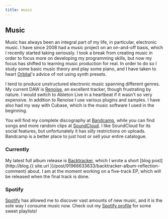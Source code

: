 ```yaml
---
title: music
---
```


## Music

Music has always been an integral part of my life, in particular, electronic
music. I have since 2008 had a music project on an on-and-off basis, which I
recently started taking seriously. I took a break from creating music in order
to focus more on developing my programming skills, but now my focus has shifted
to learning music production for real. In order to do so I study some basic
music theory and play some piano, and I have taken to heart
[Orbital](http://orbitalofficial.com/)'s advice of not using synth presets.

I tend to produce unstructured electronic music spanning different genres. My
current DAW is [Renoise](http://www.renoise.com/), an excellent tracker, though
frustrating by nature. I would switch to Ableton Live in a heartbeat if it
wasn't so very expensive. In addition to Renoise I use various plugins and
samples. I have also had my way with Cubase, which is the music software I used
in the beginning.

You will find my complete discography at
[Bandcamp](https://hlilje.bandcamp.com/), while you can find songs and more
random clips at [SoundCloud](https://soundcloud.com/hlilje). I like SoundCloud
for its social features, but unfortunately it has silly restrictions on
uploads. Bandcamp is a better place to just host or sell your entire catalogue.

### Currently

My latest full album release is
[Backtracker](https://hlilje.bandcamp.com/album/backtracker),
which I wrote a short
[blog post](http://blog.{{ site.url }}/post/91966633633/backtracker-album-reflection-comment)
about. I am at the moment working on a five-track EP, which will be released
when the final track is done.

### Spotify

[Spotify](https://www.spotify.com/) has allowed me to discover vast amounts of
new music, and it is the sole way I consume music now. Check out my
[Spotify profile](https://open.spotify.com/user/vaexelverkan)
for some sweet playlists!
